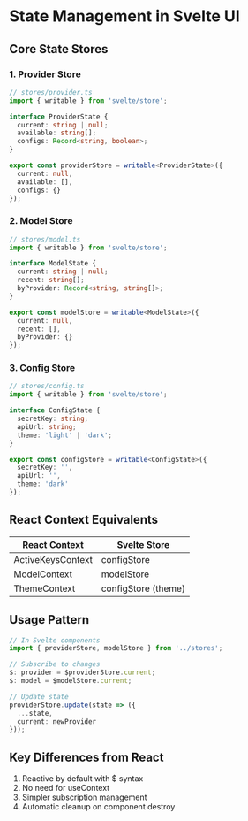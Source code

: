 # State Management in Svelte UI

## Core State Stores

### 1. Provider Store
```typescript
// stores/provider.ts
import { writable } from 'svelte/store';

interface ProviderState {
  current: string | null;
  available: string[];
  configs: Record<string, boolean>;
}

export const providerStore = writable<ProviderState>({
  current: null,
  available: [],
  configs: {}
});
```

### 2. Model Store
```typescript
// stores/model.ts
import { writable } from 'svelte/store';

interface ModelState {
  current: string | null;
  recent: string[];
  byProvider: Record<string, string[]>;
}

export const modelStore = writable<ModelState>({
  current: null,
  recent: [],
  byProvider: {}
});
```

### 3. Config Store
```typescript
// stores/config.ts
import { writable } from 'svelte/store';

interface ConfigState {
  secretKey: string;
  apiUrl: string;
  theme: 'light' | 'dark';
}

export const configStore = writable<ConfigState>({
  secretKey: '',
  apiUrl: '',
  theme: 'dark'
});
```

## React Context Equivalents

| React Context | Svelte Store |
|---------------|--------------|
| ActiveKeysContext | configStore |
| ModelContext | modelStore |
| ThemeContext | configStore (theme) |

## Usage Pattern
```typescript
// In Svelte components
import { providerStore, modelStore } from '../stores';

// Subscribe to changes
$: provider = $providerStore.current;
$: model = $modelStore.current;

// Update state
providerStore.update(state => ({
  ...state,
  current: newProvider
}));
```

## Key Differences from React
1. Reactive by default with $ syntax
2. No need for useContext
3. Simpler subscription management
4. Automatic cleanup on component destroy
